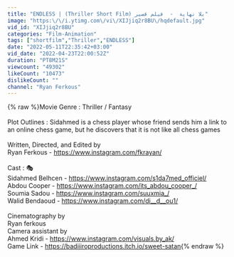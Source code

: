 ```yaml
---
title: "ENDLESS | (Thriller Short Film) بلا نهاية  -  فيلم قصير"
image: "https:\/\/i.ytimg.com\/vi\/XIJjiq2r8BU\/hqdefault.jpg"
vid_id: "XIJjiq2r8BU"
categories: "Film-Animation"
tags: ["shortfilm","Thriller","ENDLESS"]
date: "2022-05-11T22:35:42+03:00"
vid_date: "2022-04-23T22:00:52Z"
duration: "PT8M21S"
viewcount: "49302"
likeCount: "10473"
dislikeCount: ""
channel: "Ryan Ferkous"
---
```

{% raw %}Movie Genre : Thriller / Fantasy<br /> <br />Plot Outlines : Sidahmed is a chess player whose friend sends him a link to an online chess game, but he discovers that it is not like all chess games<br /><br />Written, Directed, and Edited by <br />Ryan Ferkous - <a rel="nofollow" target="blank" href="https://www.instagram.com/fkrayan/">https://www.instagram.com/fkrayan/</a><br /><br />Cast :  🎭<br />Sidahmed Belhcen - <a rel="nofollow" target="blank" href="https://www.instagram.com/s1da7med_officiel/">https://www.instagram.com/s1da7med_officiel/</a><br />Abdou Cooper - <a rel="nofollow" target="blank" href="https://www.instagram.com/its_abdou_cooper_/">https://www.instagram.com/its_abdou_cooper_/</a><br />Soumia Sadou - <a rel="nofollow" target="blank" href="https://www.instagram.com/suuxmia_/">https://www.instagram.com/suuxmia_/</a><br />Walid Bendaoud - <a rel="nofollow" target="blank" href="https://www.instagram.com/di__d__ou1/">https://www.instagram.com/di__d__ou1/</a><br /><br />Cinematography by<br />Ryan ferkous<br />Camera assistant by <br />Ahmed Kridi - <a rel="nofollow" target="blank" href="https://www.instagram.com/visuals.by_ak/">https://www.instagram.com/visuals.by_ak/</a><br />Game Link - <a rel="nofollow" target="blank" href="https://badiiiroproductions.itch.io/sweet-satan">https://badiiiroproductions.itch.io/sweet-satan</a>{% endraw %}
